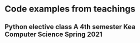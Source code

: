 # Code examples from teachings
## Python elective class A 4th semester Kea Computer Science Spring 2021
